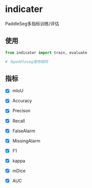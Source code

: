 # indicater

PaddleSeg多指标训练/评估

## 使用

```python
from indicator import train, evaluate

# 与paddleseg使用相同
```

## 指标

- [x] mIoU

- [x] Accuracy

- [x] Precison

- [x] Recall

- [x] FalseAlarm

- [x] MissingAlarm

- [x] F1

- [x] kappa

- [x] mDice

- [x] AUC


